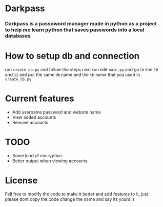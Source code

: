 # Darkpass
### Darkpass is a passoword manager made in python as a project to help me learn python  that saves passwords into a local databases

# How to setup db and connection

run `create_db.py` and follow the steps
next run edit `main.py` and go to line `10` and `12` and put the same `db` name and the `tb` name that you used in `create_db.py`

# Current features

* Add username password and website name
* View added accounts
* Remove accounts

# TODO
* Some kind  of encryption
* Better output when viewing accounts

# License
Fell free to modify the code to make it better and add features to it, just please dont copy the code change the name and say its yours :)
